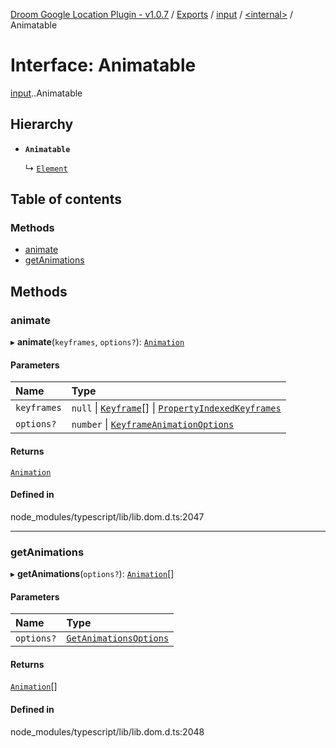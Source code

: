 [Droom Google Location Plugin - v1.0.7](../README.md) / [Exports](../modules.md) / [input](../modules/input.md) / [<internal\>](../modules/input._internal_.md) / Animatable

# Interface: Animatable

[input](../modules/input.md).[<internal>](../modules/input._internal_.md).Animatable

## Hierarchy

- **`Animatable`**

  ↳ [`Element`](input._internal_.Element.md)

## Table of contents

### Methods

- [animate](input._internal_.Animatable.md#animate)
- [getAnimations](input._internal_.Animatable.md#getanimations)

## Methods

### animate

▸ **animate**(`keyframes`, `options?`): [`Animation`](../modules/input._internal_.md#animation)

#### Parameters

| Name | Type |
| :------ | :------ |
| `keyframes` | ``null`` \| [`Keyframe`](input._internal_.Keyframe.md)[] \| [`PropertyIndexedKeyframes`](input._internal_.PropertyIndexedKeyframes.md) |
| `options?` | `number` \| [`KeyframeAnimationOptions`](input._internal_.KeyframeAnimationOptions.md) |

#### Returns

[`Animation`](../modules/input._internal_.md#animation)

#### Defined in

node_modules/typescript/lib/lib.dom.d.ts:2047

___

### getAnimations

▸ **getAnimations**(`options?`): [`Animation`](../modules/input._internal_.md#animation)[]

#### Parameters

| Name | Type |
| :------ | :------ |
| `options?` | [`GetAnimationsOptions`](input._internal_.GetAnimationsOptions.md) |

#### Returns

[`Animation`](../modules/input._internal_.md#animation)[]

#### Defined in

node_modules/typescript/lib/lib.dom.d.ts:2048
